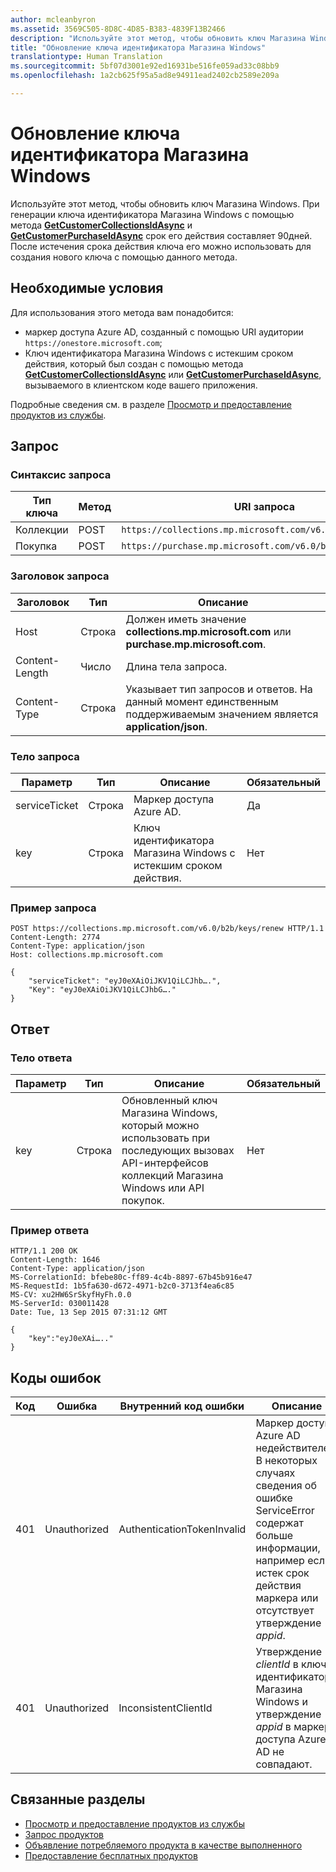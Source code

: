 ```yaml
---
author: mcleanbyron
ms.assetid: 3569C505-8D8C-4D85-B383-4839F13B2466
description: "Используйте этот метод, чтобы обновить ключ Магазина Windows."
title: "Обновление ключа идентификатора Магазина Windows"
translationtype: Human Translation
ms.sourcegitcommit: 5bf07d3001e92ed16931be516fe059ad33c08bb9
ms.openlocfilehash: 1a2cb625f95a5ad8e94911ead2402cb2589e209a

---
```


# Обновление ключа идентификатора Магазина Windows




Используйте этот метод, чтобы обновить ключ Магазина Windows. При генерации ключа идентификатора Магазина Windows с помощью метода [**GetCustomerCollectionsIdAsync**](https://msdn.microsoft.com/library/windows/apps/mt608674) и [**GetCustomerPurchaseIdAsync**](https://msdn.microsoft.com/library/windows/apps/mt608675) срок его действия составляет 90дней. После истечения срока действия ключа его можно использовать для создания нового ключа с помощью данного метода.

## Необходимые условия


Для использования этого метода вам понадобится:

-   маркер доступа Azure AD, созданный с помощью URI аудитории `https://onestore.microsoft.com`;
-   Ключ идентификатора Магазина Windows с истекшим сроком действия, который был создан с помощью метода [**GetCustomerCollectionsIdAsync**](https://msdn.microsoft.com/library/windows/apps/mt608674) или [**GetCustomerPurchaseIdAsync**](https://msdn.microsoft.com/library/windows/apps/mt608675), вызываемого в клиентском коде вашего приложения.

Подробные сведения см. в разделе [Просмотр и предоставление продуктов из службы](view-and-grant-products-from-a-service.md).

## Запрос


### Синтаксис запроса

| Тип ключа    | Метод | URI запроса                                              |
|-------------|--------|----------------------------------------------------------|
| Коллекции | POST   | ```https://collections.mp.microsoft.com/v6.0/b2b/keys/renew``` |
| Покупка    | POST   | ```https://purchase.mp.microsoft.com/v6.0/b2b/keys/renew```    |

<span/>

### Заголовок запроса

| Заголовок         | Тип   | Описание                                                                                           |
|----------------|--------|-------------------------------------------------------------------------------------------------------|
| Host           | Строка | Должен иметь значение **collections.mp.microsoft.com** или **purchase.mp.microsoft.com**.           |
| Content-Length | Число | Длина тела запроса.                                                                       |
| Content-Type   | Строка | Указывает тип запросов и ответов. На данный момент единственным поддерживаемым значением является **application/json**. |

<span/>

### Тело запроса

| Параметр     | Тип   | Описание                       | Обязательный |
|---------------|--------|-----------------------------------|----------|
| serviceTicket | Строка | Маркер доступа Azure AD.        | Да      |
| key           | Строка | Ключ идентификатора Магазина Windows с истекшим сроком действия. | Нет       |

<span/> 

### Пример запроса

```syntax
POST https://collections.mp.microsoft.com/v6.0/b2b/keys/renew HTTP/1.1
Content-Length: 2774
Content-Type: application/json
Host: collections.mp.microsoft.com

{
    "serviceTicket": "eyJ0eXAiOiJKV1QiLCJhb….",
    "Key": "eyJ0eXAiOiJKV1QiLCJhbG…."
}
```

## Ответ


### Тело ответа

| Параметр | Тип   | Описание                                                                                                            | Обязательный |
|-----------|--------|------------------------------------------------------------------------------------------------------------------------|----------|
| key       | Строка | Обновленный ключ Магазина Windows, который можно использовать при последующих вызовах API-интерфейсов коллекций Магазина Windows или API покупок. | Нет       |

<span/>

### Пример ответа

```syntax
HTTP/1.1 200 OK
Content-Length: 1646
Content-Type: application/json
MS-CorrelationId: bfebe80c-ff89-4c4b-8897-67b45b916e47
MS-RequestId: 1b5fa630-d672-4971-b2c0-3713f4ea6c85
MS-CV: xu2HW6SrSkyfHyFh.0.0
MS-ServerId: 030011428
Date: Tue, 13 Sep 2015 07:31:12 GMT

{
    "key":"eyJ0eXAi….."
}
```

## Коды ошибок


| Код | Ошибка        | Внутренний код ошибки           | Описание                                                                                                                                                                           |
|------|--------------|----------------------------|---------------------------------------------------------------------------------------------------------------------------------------------------------------------------------------|
| 401  | Unauthorized | AuthenticationTokenInvalid | Маркер доступа Azure AD недействителен. В некоторых случаях сведения об ошибке ServiceError содержат больше информации, например если истек срок действия маркера или отсутствует утверждение *appid*. |
| 401  | Unauthorized | InconsistentClientId       | Утверждение *clientId* в ключе идентификатора Магазина Windows и утверждение *appid* в маркере доступа Azure AD не совпадают.                                                                     |

<span/>

## Связанные разделы


* [Просмотр и предоставление продуктов из службы](view-and-grant-products-from-a-service.md)
* [Запрос продуктов](query-for-products.md)
* [Объявление потребляемого продукта в качестве выполненного](report-consumable-products-as-fulfilled.md)
* [Предоставление бесплатных продуктов](grant-free-products.md)



<!--HONumber=Aug16_HO3-->


